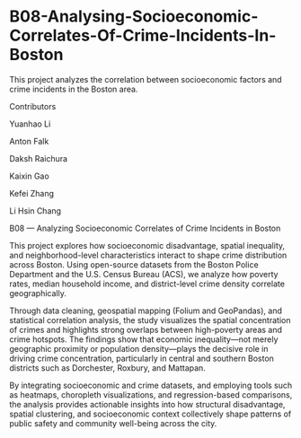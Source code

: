 # B08-Analysing-Socioeconomic-Correlates-Of-Crime-Incidents-In-Boston
This project analyzes the correlation between socioeconomic factors and crime incidents in the Boston area.



Contributors

Yuanhao Li

Anton Falk

Daksh Raichura

Kaixin Gao

Kefei Zhang

Li Hsin Chang



B08 — Analyzing Socioeconomic Correlates of Crime Incidents in Boston

This project explores how socioeconomic disadvantage, spatial inequality, and neighborhood-level characteristics interact to shape crime distribution across Boston. Using open-source datasets from the Boston Police Department and the U.S. Census Bureau (ACS), we analyze how poverty rates, median household income, and district-level crime density correlate geographically.

Through data cleaning, geospatial mapping (Folium and GeoPandas), and statistical correlation analysis, the study visualizes the spatial concentration of crimes and highlights strong overlaps between high-poverty areas and crime hotspots. The findings show that economic inequality—not merely geographic proximity or population density—plays the decisive role in driving crime concentration, particularly in central and southern Boston districts such as Dorchester, Roxbury, and Mattapan.

By integrating socioeconomic and crime datasets, and employing tools such as heatmaps, choropleth visualizations, and regression-based comparisons, the analysis provides actionable insights into how structural disadvantage, spatial clustering, and socioeconomic context collectively shape patterns of public safety and community well-being across the city.
